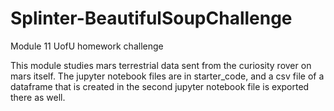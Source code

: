 # Splinter-BeautifulSoupChallenge
Module 11 UofU homework challenge

This module studies mars terrestrial data sent from the curiosity rover on mars itself. The jupyter notebook files are in starter_code, and a csv file of a dataframe that is created in the second jupyter notebook file is exported there as well.
